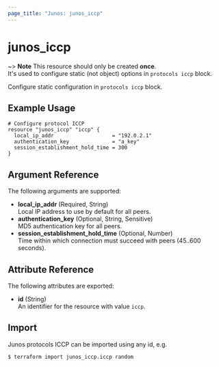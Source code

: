 ```yaml
---
page_title: "Junos: junos_iccp"
---
```


# junos_iccp

~> **Note**
  This resource should only be created **once**.  
  It's used to configure static (not object) options in `protocols iccp` block.

Configure static configuration in `protocols iccp` block.

## Example Usage

```hcl
# Configure protocol ICCP
resource "junos_iccp" "iccp" {
  local_ip_addr                   = "192.0.2.1"
  authentication_key              = "a_key"
  session_establishment_hold_time = 300
}
```

## Argument Reference

The following arguments are supported:

- **local_ip_addr** (Required, String)  
  Local IP address to use by default for all peers.
- **authentication_key** (Optional, String, Sensitive)  
  MD5 authentication key for all peers.
- **session_establishment_hold_time** (Optional, Number)  
  Time within which connection must succeed with peers (45..600 seconds).

## Attribute Reference

The following attributes are exported:

- **id** (String)  
  An identifier for the resource with value `iccp`.

## Import

Junos protocols ICCP can be imported using any id, e.g.

```shell
$ terraform import junos_iccp.iccp random
```
